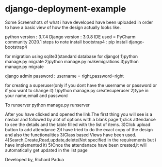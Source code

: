 # django-deployment-example

Some Screenshots of what i have developed have been uploaded  in order to have a basic view of how the design actually looks like.

python version : 3.7.4
Django version : 3.0.8
IDE used = PyCharm community 2020.1
steps to note
install bootstrap4 : pip install django-bootstrap4

for migration using sqlite3(standard database for django)
1)python manage.py migrate
2)python manage.py makemigrations
3)python manage.py migrate

django admin password : username = right,password=right

for creating a superuser(only if you dont have the username or password or if you want to change it)
1)python manage.py createsuperuser
2)type in your name,email and password

To runserver
python manage.py runserver

After you have clicked and opened the link.The first thing you will see is a navbar and followed by alot of options with a blank page
1)click attendance to see the details and the table filled with the list of items.
3)Click upload button to add attendance
2)I have tried to do the exact copy of the design and also the functionalities
3)Class based Views have been used.
4)Search,Create,Read,update,delete(Not specified in the requirements but i have implemented it)
5)Once the attendanace have been created,it will automatically get updated in the list page

Developed by,
Richard Padua
